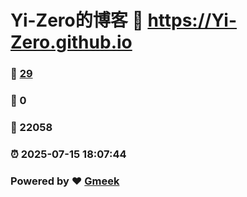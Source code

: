 # Yi-Zero的博客 :link: https://Yi-Zero.github.io 
### :page_facing_up: [29](https://Yi-Zero.github.io/tag.html) 
### :speech_balloon: 0 
### :hibiscus: 22058 
### :alarm_clock: 2025-07-15 18:07:44 
### Powered by :heart: [Gmeek](https://github.com/Meekdai/Gmeek)
